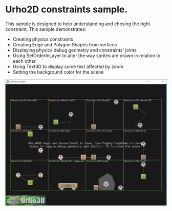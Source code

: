  Urho2D constraints sample.
=============

This sample is designed to help understanding and chosing the right constraint.
This sample demonstrates:
- Creating physics constraints
- Creating Edge and Polygon Shapes from vertices
- Displaying physics debug geometry and constraints' joints
- Using SetOrderInLayer to alter the way sprites are drawn in relation to each other
- Using Text3D to display some text affected by zoom
- Setting the background color for the scene

![Screenshot](Screenshots/Screenshot.png)